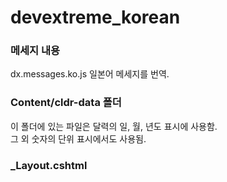 # devextreme_korean

### 메세지 내용
dx.messages.ko.js 
일본어 메세지를 번역.

### Content/cldr-data 폴더
이 폴더에 있는 파일은 달력의 일, 월, 년도 표시에 사용함.<br/>
그 외 숫자의 단위 표시에서도 사용됨.

### _Layout.cshtml
<script src="~/Scripts/localization/dx.messages.ko.js"></script> <br/>

<script>
    DevExpress.localization.locale("ko");
</script>
